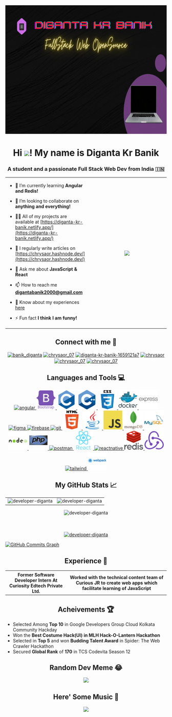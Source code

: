 <img src="https://github.com/developer-diganta/developer-diganta/blob/main/revolutionary%20multicomputer%20control.gif?raw=true" height="400px" width="100%"/>
<h1 align="center">Hi <img heigth="35px" width="35px" src="https://user-images.githubusercontent.com/18350557/176309783-0785949b-9127-417c-8b55-ab5a4333674e.gif"/>! My name is Diganta Kr Banik</h1>
<h3 align="center">A student and a passionate Full Stack Web Dev from India 🇮🇳</h3>

<table><tr><td valign="top" width="50%">

- 🌱 I’m currently learning **Angular and Redis!**

- 👯 I’m looking to collaborate on **anything and everything!**

- 👨‍💻 All of my projects are available at [https://diganta-kr-banik.netlify.app/](https://diganta-kr-banik.netlify.app/)

- 📝 I regularly write articles on [https://chrysaor.hashnode.dev/](https://chrysaor.hashnode.dev/)

- 💬 Ask me about **JavaScript & React**

- 📫 How to reach me **digantabanik2000@gmail.com**

- 📄 Know about my experiences [here](https://drive.google.com/file/d/1rjXdCH9-psOieGDsn0algZ0Nj_allLLy/view)

- ⚡ Fun fact **I think I am funny!**

</td><td valign="middle" width="50%">
<div align="center">
<img src="https://rishavanand.github.io/static/images/greetings.gif" align="center" style="width: 100%" />
</div>  
</td></tr></table>
<h2 align="center">Connect with me 🤝</h2>
<p align="center">
<a href="https://twitter.com/banik_diganta" target="blank"><img align="center" src="https://raw.githubusercontent.com/rahuldkjain/github-profile-readme-generator/master/src/images/icons/Social/twitter.svg" alt="banik_diganta" height="50" width="60" /></a>
<a href="https://github.com/developer-diganta/developer-diganta" target="blank"><img align="center" src="https://raw.githubusercontent.com/rahuldkjain/github-profile-readme-generator/master/src/images/icons/Social/github.svg" alt="chrysaor_07" height="50" width="60" /></a>
<a href="https://linkedin.com/in/diganta-kr-banik-1659121a7" target="blank"><img align="center" src="https://raw.githubusercontent.com/rahuldkjain/github-profile-readme-generator/master/src/images/icons/Social/linked-in-alt.svg" alt="diganta-kr-banik-1659121a7" height="50" width="60" /></a>
<a href="https://hashnode.com/chrysaor" target="blank"><img align="center" src="https://raw.githubusercontent.com/rahuldkjain/github-profile-readme-generator/master/src/images/icons/Social/hashnode.svg" alt="chrysaor" height="50" width="60" /></a>
<a href="https://www.leetcode.com/chrysaor_07" target="blank"><img align="center" src="https://raw.githubusercontent.com/rahuldkjain/github-profile-readme-generator/master/src/images/icons/Social/leet-code.svg" alt="chrysaor_07" height="50" width="60" /></a>
<a href="https://auth.geeksforgeeks.org/user/chrysaor_07" target="blank"><img align="center" src="https://raw.githubusercontent.com/rahuldkjain/github-profile-readme-generator/master/src/images/icons/Social/geeks-for-geeks.svg" alt="chrysaor_07" height="50" width="60" /></a>
</p>
<h2 align="center">Languages and Tools 💻</h2>
<p align="center"> <a href="https://angular.io" target="_blank" rel="noreferrer"> <img src="https://angular.io/assets/images/logos/angular/angular.svg" alt="angular" width="60" height="60"/> </a> <a href="https://getbootstrap.com" target="_blank" rel="noreferrer"> <img src="https://raw.githubusercontent.com/devicons/devicon/master/icons/bootstrap/bootstrap-plain-wordmark.svg" alt="bootstrap" width="60" height="60"/> </a> <a href="https://www.cprogramming.com/" target="_blank" rel="noreferrer"> <img src="https://raw.githubusercontent.com/devicons/devicon/master/icons/c/c-original.svg" alt="c" width="60" height="60"/> </a> <a href="https://www.w3schools.com/cpp/" target="_blank" rel="noreferrer"> <img src="https://raw.githubusercontent.com/devicons/devicon/master/icons/cplusplus/cplusplus-original.svg" alt="cplusplus" width="60" height="60"/> </a> <a href="https://www.w3schools.com/css/" target="_blank" rel="noreferrer"> <img src="https://raw.githubusercontent.com/devicons/devicon/master/icons/css3/css3-original-wordmark.svg" alt="css3" width="60" height="60"/> </a> <a href="https://www.docker.com/" target="_blank" rel="noreferrer"> <img src="https://raw.githubusercontent.com/devicons/devicon/master/icons/docker/docker-original-wordmark.svg" alt="docker" width="60" height="60"/> </a> <a href="https://expressjs.com" target="_blank" rel="noreferrer"> <img src="https://raw.githubusercontent.com/devicons/devicon/master/icons/express/express-original-wordmark.svg" alt="express" width="60" height="60"/> </a> <a href="https://www.figma.com/" target="_blank" rel="noreferrer"> <img src="https://www.vectorlogo.zone/logos/figma/figma-icon.svg" alt="figma" width="60" height="60"/> </a> <a href="https://firebase.google.com/" target="_blank" rel="noreferrer"> <img src="https://www.vectorlogo.zone/logos/firebase/firebase-icon.svg" alt="firebase" width="60" height="60"/> </a> <a href="https://git-scm.com/" target="_blank" rel="noreferrer"> <img src="https://www.vectorlogo.zone/logos/git-scm/git-scm-icon.svg" alt="git" width="60" height="60"/> </a> <a href="https://www.w3.org/html/" target="_blank" rel="noreferrer"> <img src="https://raw.githubusercontent.com/devicons/devicon/master/icons/html5/html5-original-wordmark.svg" alt="html5" width="60" height="60"/> </a> <a href="https://www.java.com" target="_blank" rel="noreferrer"> <img src="https://raw.githubusercontent.com/devicons/devicon/master/icons/java/java-original.svg" alt="java" width="60" height="60"/> </a> <a href="https://developer.mozilla.org/en-US/docs/Web/JavaScript" target="_blank" rel="noreferrer"> <img src="https://raw.githubusercontent.com/devicons/devicon/master/icons/javascript/javascript-original.svg" alt="javascript" width="60" height="60"/> </a> <a href="https://www.mongodb.com/" target="_blank" rel="noreferrer"> <img src="https://raw.githubusercontent.com/devicons/devicon/master/icons/mongodb/mongodb-original-wordmark.svg" alt="mongodb" width="60" height="60"/> </a> <a href="https://www.mysql.com/" target="_blank" rel="noreferrer"> <img src="https://raw.githubusercontent.com/devicons/devicon/master/icons/mysql/mysql-original-wordmark.svg" alt="mysql" width="60" height="60"/> </a> <a href="https://nodejs.org" target="_blank" rel="noreferrer"> <img src="https://raw.githubusercontent.com/devicons/devicon/master/icons/nodejs/nodejs-original-wordmark.svg" alt="nodejs" width="60" height="60"/> </a> <a href="https://www.php.net" target="_blank" rel="noreferrer"> <img src="https://raw.githubusercontent.com/devicons/devicon/master/icons/php/php-original.svg" alt="php" width="60" height="60"/> </a> <a href="https://postman.com" target="_blank" rel="noreferrer"> <img src="https://www.vectorlogo.zone/logos/getpostman/getpostman-icon.svg" alt="postman" width="60" height="60"/> </a> <a href="https://reactjs.org/" target="_blank" rel="noreferrer"> <img src="https://raw.githubusercontent.com/devicons/devicon/master/icons/react/react-original-wordmark.svg" alt="react" width="60" height="60"/> </a> <a href="https://reactnative.dev/" target="_blank" rel="noreferrer"> <img src="https://reactnative.dev/img/header_logo.svg" alt="reactnative" width="60" height="60"/> </a> <a href="https://redis.io" target="_blank" rel="noreferrer"> <img src="https://raw.githubusercontent.com/devicons/devicon/master/icons/redis/redis-original-wordmark.svg" alt="redis" width="60" height="60"/> </a> <a href="https://redux.js.org" target="_blank" rel="noreferrer"> <img src="https://raw.githubusercontent.com/devicons/devicon/master/icons/redux/redux-original.svg" alt="redux" width="60" height="60"/> </a> <a href="https://tailwindcss.com/" target="_blank" rel="noreferrer"> <img src="https://www.vectorlogo.zone/logos/tailwindcss/tailwindcss-icon.svg" alt="tailwind" width="60" height="60"/> </a> <a href="https://webpack.js.org" target="_blank" rel="noreferrer"> <img src="https://raw.githubusercontent.com/devicons/devicon/d00d0969292a6569d45b06d3f350f463a0107b0d/icons/webpack/webpack-original-wordmark.svg" alt="webpack" width="60" height="60"/> </a> </p>

<h2 align="center">My GitHub Stats 📈</h2>
<table align="center">
<tr><td align="center" valign="middle"><div><img src="https://github-readme-stats.vercel.app/api/top-langs?username=developer-diganta&show_icons=true&locale=en&layout=compact&theme=tokyonight" alt="developer-diganta" /></div></td>
<td align="center" valign="middle">
<div><img src="https://github-readme-stats.vercel.app/api?username=developer-diganta&show_icons=true&locale=en&theme=tokyonight" alt="developer-diganta" /></div></td>
</tr>
</table>
<div align="center" style="margin-bottom:20px"><img align="center" src="https://github-readme-streak-stats.herokuapp.com/?user=developer-diganta&theme=tokyonight" alt="developer-diganta" /></div>
&nbsp
<p align="center"> <a href="https://github.com/ryo-ma/github-profile-trophy"><img src="https://github-profile-trophy.vercel.app/?username=developer-diganta&margin-w=6&theme=tokyonight" alt="developer-diganta" /></a> </p>

<a href="http://www.github.com/developer-diganta"><img src="https://activity-graph.herokuapp.com/graph?username=developer-diganta&bg_color=1c1917&color=ffffff&line=0891b2&point=ffffff&area_color=1c1917&area=true&hide_border=true&custom_title=GitHub%20Commits%20Graph" alt="GitHub Commits Graph" /></a>
<h2 align="center">Experience 🚀</h2>
<table>
<tr>
<th width="38%">
Former Software Developer Intern At Curiosity Edtech Private Ltd.
</th>
<th>
Worked with the technical content team of Curious JR to create web apps which facilitate learning of JavaScript</th>
</tr>
</table>

<h2 align="center">Acheivements 🏆</h2>

- Selected Among **Top 10** in Google Developers Group Cloud Kolkata Community Hackday
- Won the **Best Costume Hack(UI) in MLH Hack-O-Lantern Hackathon**
- Selected in **Top 5** and won **Budding Talent Award** in Spider: The Web Crawler Hackathon
- Secured **Global Rank** of **170** in TCS Codevita Season 12

<h2 align="center"> Random Dev Meme 😂</h2>
<div align="center"><img src="https://random-memer.herokuapp.com/" width="400px"/></div>
<h2 align="center">Here' Some Music 🎵</h2>
<div align="center"><img src="https://spotify-github-profile.vercel.app/api/view?uid=nn6j4bacgquifqz9pxvnmoqbz&cover_image=true&theme=default" /></div>
